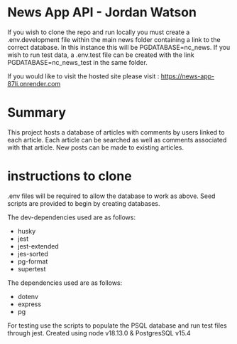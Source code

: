 # News App API - Jordan Watson

If you wish to clone the repo and run locally you must create a .env.development file within the main news folder containing a link to the correct database. In this instance this will be PGDATABASE=nc_news. If you wish to run test data, a .env.test file can be created with the link PGDATABASE=nc_news_test in the same folder.

If you would like to visit the hosted site please visit :
https://news-app-87li.onrender.com

# Summary

This project hosts a database of articles with comments by users linked to each article. Each article can be searched as well as comments associated with that article. New posts can be made to existing articles.

# instructions to clone

.env files will be required to allow the database to work as above. Seed scripts are provided to begin by creating databases.

The dev-dependencies used are as follows: 
- husky 
- jest 
- jest-extended
- jes-sorted 
- pg-format 
- supertest

The dependencies used are as follows: 
- dotenv 
- express 
- pg

For testing use the scripts to populate the PSQL database and run test files through jest.
Created using node v18.13.0 & PostgresSQL v15.4

